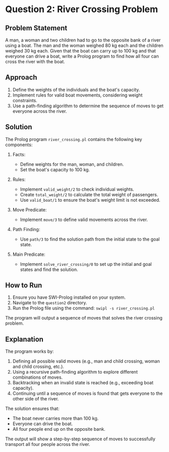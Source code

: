# Question 2: River Crossing Problem

## Problem Statement

A man, a woman and two children had to go to the opposite bank of a river using a boat. The man and the woman weighed 80 kg each and the children weighed 30 kg each. Given that the boat can carry up to 100 kg and that everyone can drive a boat, write a Prolog program to find how all four can cross the river with the boat.

## Approach

1. Define the weights of the individuals and the boat's capacity.
2. Implement rules for valid boat movements, considering weight constraints.
3. Use a path-finding algorithm to determine the sequence of moves to get everyone across the river.

## Solution

The Prolog program `river_crossing.pl` contains the following key components:

1. Facts:

   - Define weights for the man, woman, and children.
   - Set the boat's capacity to 100 kg.

2. Rules:

   - Implement `valid_weight/2` to check individual weights.
   - Create `total_weight/2` to calculate the total weight of passengers.
   - Use `valid_boat/1` to ensure the boat's weight limit is not exceeded.

3. Move Predicate:

   - Implement `move/3` to define valid movements across the river.

4. Path Finding:

   - Use `path/3` to find the solution path from the initial state to the goal state.

5. Main Predicate:
   - Implement `solve_river_crossing/0` to set up the initial and goal states and find the solution.

## How to Run

1. Ensure you have SWI-Prolog installed on your system.
2. Navigate to the `question2` directory.
3. Run the Prolog file using the command: `swipl -s river_crossing.pl`

The program will output a sequence of moves that solves the river crossing problem.

## Explanation

The program works by:

1. Defining all possible valid moves (e.g., man and child crossing, woman and child crossing, etc.).
2. Using a recursive path-finding algorithm to explore different combinations of moves.
3. Backtracking when an invalid state is reached (e.g., exceeding boat capacity).
4. Continuing until a sequence of moves is found that gets everyone to the other side of the river.

The solution ensures that:

- The boat never carries more than 100 kg.
- Everyone can drive the boat.
- All four people end up on the opposite bank.

The output will show a step-by-step sequence of moves to successfully transport all four people across the river.
